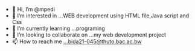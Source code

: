 - 👋 Hi, I’m @mpedi
- 👀 I’m interested in ...WEB development using HTML file,Java script and Css
- 🌱 I’m currently learning ...programing
- 💞️ I’m looking to collaborate on ...my web development project
- 📫 How to reach me ...bida21-045@thuto.bac.ac.bw

<!---
SUMMER267/SUMMER267 is a ✨ special ✨ repository because its `README.md` (this file) appears on your GitHub profile.
You can click the Preview link to take a look at your changes.
--->
